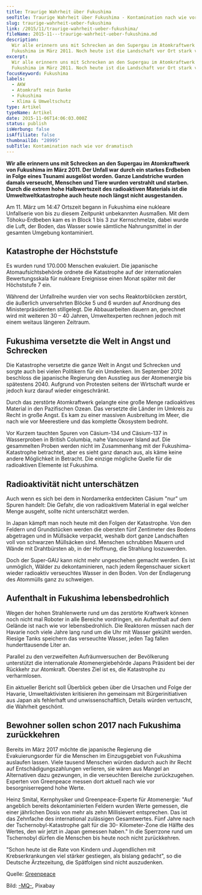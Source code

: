 ```yaml
---
title: Traurige Wahrheit über Fukushima
seoTitle: Traurige Wahrheit über Fukushima - Kontamination nach wie vor stark
slug: traurige-wahrheit-ueber-fukushima
link: /2015/11/traurige-wahrheit-ueber-fukushima/
fileName: 2015-11---traurige-wahrheit-ueber-fukushima.md
description:
  Wir alle erinnern uns mit Schrecken an den Supergau im Atomkraftwerk von
  Fukushima im März 2011. Noch heute ist die Landschaft vor Ort stark verseucht.
excerpt:
  Wir alle erinnern uns mit Schrecken an den Supergau im Atomkraftwerk von
  Fukushima im März 2011. Noch heute ist die Landschaft vor Ort stark verseucht.
focusKeyword: Fukushima
labels:
  - AKW
  - Atomkraft nein Danke
  - Fukushima
  - Klima & Umweltschutz
type: Artikel
typeName: Artikel
date: 2015-11-06T14:06:03.000Z
status: publish
isWerbung: false
isAffiliate: false
thumbnailId: "28995"
subTitle: Kontamination nach wie vor dramatisch
---
```


<strong>Wir alle erinnern uns mit Schrecken an den Supergau im Atomkraftwerk von
Fukushima im März 2011. Der Unfall war durch ein starkes Erdbeben in Folge eines
Tsunami ausgelöst worden. Ganze Landstriche wurden damals verseucht, Menschen
und Tiere wurden verstrahlt und starben. Durch die extrem hohe Halbwertszeit des
radioaktiven Materials ist die Umweltweltkatastrophe auch heute noch längst
nicht ausgestanden.</strong>

Am 11. März um 14:47 Ortszeit begann in Fukushima eine nukleare Unfallserie von
bis zu diesem Zeitpunkt unbekannten Ausmaßen. Mit dem Töhoku-Erdbeben kam es in
Block 1 bis 3 zur Kernschmelze, dabei wurde die Luft, der Boden, das Wasser
sowie sämtliche Nahrungsmittel in der gesamten Umgebung kontaminiert.

## Katastrophe der Höchststufe

Es wurden rund 170.000 Menschen evakuiert. Die japanische Atomaufsichtsbehörde
ordnete die Katastrophe auf der internationalen Bewertungsskala für nukleare
Ereignisse einen Monat später mit der Höchststufe 7 ein.

Während der Unfallreihe wurden vier von sechs Reaktorblöcken zerstört, die
äußerlich unversehrten Blöcke 5 und 6 wurden auf Anordnung des
Ministerpräsidenten stillgelegt. Die Abbauarbeiten dauern an, gerechnet wird mit
weiteren 30 – 40 Jahren, Umweltexperten rechnen jedoch mit einem weitaus
längeren Zeitraum.

## Fukushima versetzte die Welt in Angst und Schrecken

Die Katastrophe versetzte die ganze Welt in Angst und Schrecken und sorgte auch
bei vielen Politikern für ein Umdenken. Im September 2012 beschloss die
japanische Regierung den Ausstieg aus der Atomenergie bis spätestens 2040.
Aufgrund von Protesten seitens der Wirtschaft wurde er jedoch kurz darauf wieder
eingeschränkt.

Durch das zerstörte Atomkraftwerk gelangte eine große Menge radioaktives
Material in den Pazifischen Ozean. Das versetzte die Länder im Umkreis zu Recht
in große Angst. Es kam zu einer massiven Ausbreitung im Meer, die nach wie vor
Meerestiere und das komplette Ökosystem bedroht.

Vor Kurzem tauchten Spuren von Cäsium-134 und Cäsium-137 in Wasserproben in
British Columbia, nahe Vancouver Island auf. Die gesammelten Proben werden nicht
im Zusammenhang mit der Fukushima-Katastrophe betrachtet, aber es sieht ganz
danach aus, als käme keine andere Möglichkeit in Betracht. Die einzige mögliche
Quelle für die radioaktiven Elemente ist Fukushima.

## Radioaktivität nicht unterschätzen

Auch wenn es sich bei dem in Nordamerika entdeckten Cäsium "nur" um Spuren
handelt: Die Gefahr, die von radioaktivem Material in egal welcher Menge
ausgeht, sollte nicht unterschätzt werden.

In Japan kämpft man noch heute mit den Folgen der Katastrophe. Von den Feldern
und Grundstücken werden die obersten fünf Zentimeter des Bodens abgetragen und
in Müllsäcke verpackt, weshalb dort ganze Landschaften voll von schwarzen
Müllsäcken sind. Menschen schrubben Mauern und Wände mit Drahtbürsten ab, in der
Hoffnung, die Strahlung loszuwerden.

Doch der Super-GAU kann nicht mehr ungeschehen gemacht werden. Es ist unmöglich,
Wälder zu dekontaminieren, nach jedem Regenschauer sickert wieder radioaktiv
verseuchtes Wasser in den Boden. Von der Endlagerung des Atommülls ganz zu
schweigen.

## Aufenthalt in Fukushima lebensbedrohlich

Wegen der hohen Strahlenwerte rund um das zerstörte Kraftwerk können noch nicht
mal Roboter in alle Bereiche vordringen, ein Aufenthalt auf dem Gelände ist nach
wie vor lebensbedrohlich. Die Reaktoren müssen nach der Havarie noch viele Jahre
lang rund um die Uhr mit Wasser gekühlt werden. Riesige Tanks speichern das
verseuchte Wasser, jeden Tag fallen hunderttausende Liter an.

Parallel zu den verzweifelten Aufräumversuchen der Bevölkerung unterstützt die
internationale Atomenergiebehörde Japans Präsident bei der Rückkehr zur
Atomkraft. Oberstes Ziel ist es, die Katastrophe zu verharmlosen.

Ein aktueller Bericht soll Überblick geben über die Ursachen und Folge der
Havarie, Umweltaktivisten kritisieren ihn gemeinsam mit Bürgerinitiativen aus
Japan als fehlerhaft und unwissenschaftlich, Details würden vertuscht, die
Wahrheit geschönt.

## Bewohner sollen schon 2017 nach Fukushima zurückkehren

Bereits im März 2017 möchte die japanische Regierung die Evakuierungsorder für
die Menschen im Einzugsgebiet von Fukushima auslaufen lassen. Viele tausend
Menschen würden dadurch auch ihr Recht auf Entschädigungszahlungen verlieren,
sie wären aus Mangel an Alternativen dazu gezwungen, in die verseuchten Bereiche
zurückzugehen. Experten von Greenpeace messen dort aktuell nach wie vor
besorgniserregend hohe Werte.

Heinz Smital, Kernphysiker und Greenpeace-Experte für Atomenergie: "Auf
angeblich bereits dekontaminierten Feldern wurden Werte gemessen, die einer
jährlichen Dosis von mehr als zehn Millisievert entsprechen. Das ist das
Zehnfache des international zulässigen Gesamtwertes. Fünf Jahre nach der
Tschernobyl-Katastrophe galt für die 30- Kilometer-Zone die Hälfte des Wertes,
den wir jetzt in Japan gemessen haben." In die Sperrzone rund um Tschernobyl
dürfen die Menschen bis heute noch nicht zurückkehren.

"Schon heute ist die Rate von Kindern und Jugendlichen mit Krebserkrankungen
viel stärker gestiegen, als bislang gedacht", so die Deutsche Ärztezeitung, die
Spätfolgen sind nicht auszudenken.

Quelle: [Greenpeace](http://www.greenpeace.de/node/15687)

Bild: [-MQ-](https://pixabay.com/users/-mq--6833322/), Pixabay
